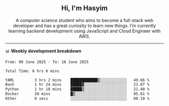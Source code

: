 <h2 align="center">Hi, I'm Hasyim</h2>

<p align="center">A computer science student who aims to become a full-stack web developer and has a great curiosity to learn new things. I’m currently learning backend development using JavaScript and Cloud Engineer with AWS.</p>

---

📊 **Weekly development breakdown**

<!--START_SECTION:waka-->

```txt
From: 09 June 2025 - To: 16 June 2025

Total Time: 6 hrs 6 mins

YAML         3 hrs 2 mins    ████████████▒░░░░░░░░░░░░   49.66 %
Bash         1 hr 24 mins    █████▓░░░░░░░░░░░░░░░░░░░   23.07 %
Python       1 hr 18 mins    █████▒░░░░░░░░░░░░░░░░░░░   21.40 %
Docker       20 mins         █▒░░░░░░░░░░░░░░░░░░░░░░░   05.61 %
Other        0 secs          ░░░░░░░░░░░░░░░░░░░░░░░░░   00.10 %
```

<!--END_SECTION:waka-->

<!-- - You can reach me on **hasyim11c@gmail.com** -->
